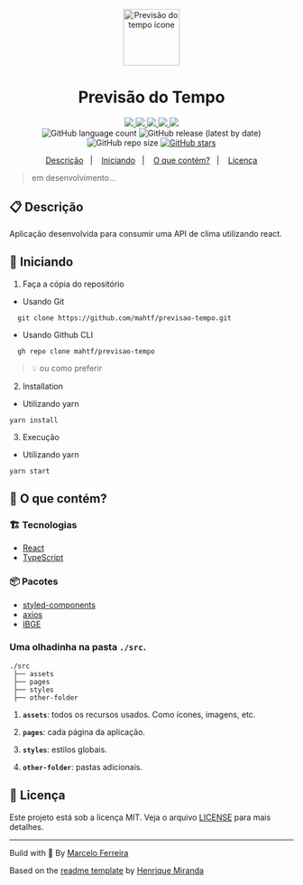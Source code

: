 <p align="center">
  <img alt="Previsão do tempo ícone" src="./src/assets/icon.png" width="100"/>
</p>
<h1 align="center">
  Previsão do Tempo
</h1>

<!-- Badges -->
<p align="center">
  <!-- if your  -->
  <a href="https://github.com/mahtf/previsao-tempo/graphs/commit-activity" alt="Maintenance">
    <img src="https://img.shields.io/badge/Maintained%3F-yes-1EAE72.svg" />
  </a>

  <!-- if your app is a website -->
  <a href="https://mahtf-previsaotempo.netlify.app/" alt="Website de Previsão do Tempo">
    <img src="https://img.shields.io/website-up-down-1EAE72-red/https://mahtf-previsaotempo.netlify.app/" />
  </a>

  <!-- License -->
  <a href="./LICENSE" alt="License: MIT">
    <img src="https://img.shields.io/badge/License-MIT-1EAE72.svg" />
  </a>

  <!-- codefactor -->
  <a href="https://www.codefactor.io/repository/github/mahtf/previsao-tempo" alt="CodeFactor">
    <img src="https://www.codefactor.io/repository/github/mahtf/previsao-tempo/badge" />
  </a>

  <!-- if your app is a website deployed on Netlify -->
  <a href="https://app.netlify.com/sites/mahtf-previsaotempo/deploys" alt="Netlify Status">
    <img src="https://api.netlify.com/api/v1/badges/d8a91cef-7e8c-447d-b1fe-751860e418c5/deploy-status" />
  </a>

  <br/>

  <img alt="GitHub language count" src="https://img.shields.io/github/languages/count/mahtf/previsao-tempo?color=blue">

  <!-- version -->
  <img alt="GitHub release (latest by date)" src="https://img.shields.io/github/v/release/mahtf/previsao-tempo">

  <!-- GitHub repo size -->
  <img alt="GitHub repo size" src="https://img.shields.io/github/repo-size/mahtf/previsao-tempo">

  <!-- Social -->  
  <a href="https://github.com/mahtf/previsao-tempo/stargazers">
    <img alt="GitHub stars" src="https://img.shields.io/github/stars/mahtf/previsao-tempo?style=social">
  </a>

  <!-- more badges here -> https://gist.github.com/tterb/982ae14a9307b80117dbf49f624ce0e8 -->
</p>

<!-- summary -->
<p align="center">
  <a href="#clipboard-descrição">Descrição</a>&nbsp;&nbsp;&nbsp;|&nbsp;&nbsp;&nbsp;
  <a href="#rocket-iniciando">Iniciando</a>&nbsp;&nbsp;&nbsp;|&nbsp;&nbsp;&nbsp;
  <a href="#-o-que-contem">O que contém?</a>&nbsp;&nbsp;&nbsp;|&nbsp;&nbsp;&nbsp;
  <a href="#memo-licença">Licença</a>
</p>

> em desenvolvimento...

## :clipboard: Descrição
Aplicação desenvolvida para consumir uma API de clima utilizando react.

## :rocket: Iniciando

1. Faça a cópia do repositório

  - Usando Git
```shell
  git clone https://github.com/mahtf/previsao-tempo.git
```
  - Usando Github CLI
```shell
  gh repo clone mahtf/previsao-tempo
```
  > :bulb: ou como preferir

2. Installation
- Utilizando yarn
```shell 
yarn install
```

3. Execução
- Utilizando yarn
```shell 
yarn start
```


## 🧐 O que contém?

### :building_construction: Tecnologias
- [React](https://pt-br.reactjs.org)
- [TypeScript](https://www.typescriptlang.org)


### :package: Pacotes
- [styled-components](https://styled-components.com)
- [axios](https://github.com/axios/axios)
- [IBGE](https://servicodados.ibge.gov.br/api/docs/localidades?versao=1)

### Uma olhadinha na pasta `./src`.

    ./src
     ├── assets
     ├── pages
     ├── styles
     ├── other-folder

1.  **`assets`**: todos os recursos usados. Como ícones, imagens, etc.

2.  **`pages`**: cada página da aplicação.

3.  **`styles`**: estilos globais.
   
4.  **`other-folder`**: pastas adicionais.

## :memo: Licença

Este projeto está sob a licença MIT. Veja o arquivo [LICENSE](LICENSE) para mais detalhes.

---

Build with 💙 By [Marcelo Ferreira](https://github.com/MahTF)

Based on the [readme template](https://gist.github.com/henry-ns/a00234378353d9ca43e1bfe043202192) by [Henrique Miranda](http://thehenry.dev/)